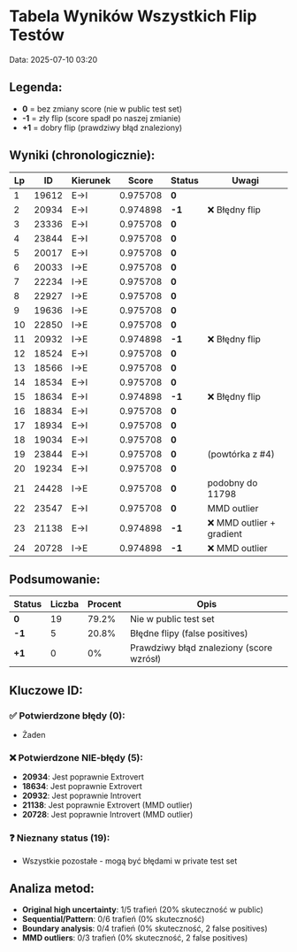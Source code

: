 # Tabela Wyników Wszystkich Flip Testów
Data: 2025-07-10 03:20

## Legenda:
- **0** = bez zmiany score (nie w public test set)
- **-1** = zły flip (score spadł po naszej zmianie)
- **+1** = dobry flip (prawdziwy błąd znaleziony)

## Wyniki (chronologicznie):

| Lp | ID | Kierunek | Score | Status | Uwagi |
|----|-----|----------|-------|--------|-------|
| 1 | 19612 | E→I | 0.975708 | **0** | |
| 2 | 20934 | E→I | 0.974898 | **-1** | ❌ Błędny flip |
| 3 | 23336 | E→I | 0.975708 | **0** | |
| 4 | 23844 | E→I | 0.975708 | **0** | |
| 5 | 20017 | E→I | 0.975708 | **0** | |
| 6 | 20033 | I→E | 0.975708 | **0** | |
| 7 | 22234 | I→E | 0.975708 | **0** | |
| 8 | 22927 | I→E | 0.975708 | **0** | |
| 9 | 19636 | I→E | 0.975708 | **0** | |
| 10 | 22850 | I→E | 0.975708 | **0** | |
| 11 | 20932 | I→E | 0.974898 | **-1** | ❌ Błędny flip |
| 12 | 18524 | E→I | 0.975708 | **0** | |
| 13 | 18566 | I→E | 0.975708 | **0** | |
| 14 | 18534 | E→I | 0.975708 | **0** | |
| 15 | 18634 | E→I | 0.974898 | **-1** | ❌ Błędny flip |
| 16 | 18834 | E→I | 0.975708 | **0** | |
| 17 | 18934 | E→I | 0.975708 | **0** | |
| 18 | 19034 | E→I | 0.975708 | **0** | |
| 19 | 23844 | E→I | 0.975708 | **0** | (powtórka z #4) |
| 20 | 19234 | E→I | 0.975708 | **0** | |
| 21 | 24428 | I→E | 0.975708 | **0** | podobny do 11798 |
| 22 | 23547 | E→I | 0.975708 | **0** | MMD outlier |
| 23 | 21138 | E→I | 0.974898 | **-1** | ❌ MMD outlier + gradient |
| 24 | 20728 | I→E | 0.974898 | **-1** | ❌ MMD outlier |

## Podsumowanie:

| Status | Liczba | Procent | Opis |
|--------|--------|---------|------|
| **0** | 19 | 79.2% | Nie w public test set |
| **-1** | 5 | 20.8% | Błędne flipy (false positives) |
| **+1** | 0 | 0% | Prawdziwy błąd znaleziony (score wzrósł) |

## Kluczowe ID:

### ✅ Potwierdzone błędy (0):
- Żaden

### ❌ Potwierdzone NIE-błędy (5):
- **20934**: Jest poprawnie Extrovert
- **18634**: Jest poprawnie Extrovert
- **20932**: Jest poprawnie Introvert
- **21138**: Jest poprawnie Extrovert (MMD outlier)
- **20728**: Jest poprawnie Introvert (MMD outlier)

### ❓ Nieznany status (19):
- Wszystkie pozostałe - mogą być błędami w private test set

## Analiza metod:
- **Original high uncertainty**: 1/5 trafień (20% skuteczność w public)
- **Sequential/Pattern**: 0/6 trafień (0% skuteczność)
- **Boundary analysis**: 0/4 trafień (0% skuteczność, 2 false positives)
- **MMD outliers**: 0/3 trafień (0% skuteczność, 2 false positives)